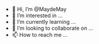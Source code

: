 - 👋 Hi, I’m @MaydeMay
- 👀 I’m interested in ...
- 🌱 I’m currently learning ...
- 💞️ I’m looking to collaborate on ...
- 📫 How to reach me ...

<!---
MaydeMay/MaydeMay is a ✨ special ✨ repository because its `README.md` (this file) appears on your GitHub profile.
You can click the Preview link to take a look at your changes.
--->
